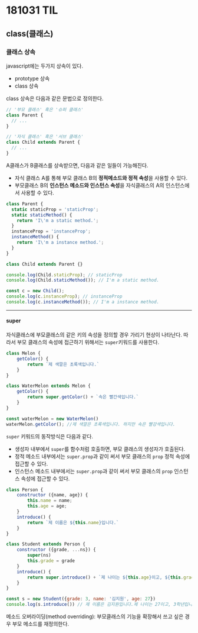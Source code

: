 # 181031 TIL

## class(클래스)

### 클래스 상속

javascript에는 두가지 상속이 있다.

- prototype 상속
- class 상속

class 상속은 다음과 같은 문법으로 정의한다.
```js
// '부모 클래스' 혹은 '슈퍼 클래스'
class Parent {
  // ...
}

// '자식 클래스' 혹은 '서브 클래스'
class Child extends Parent {
  // ...
}
```

A클래스가 B클래스를 상속받으면, 다음과 같은 일들이 가능해진다.

- 자식 클래스 A를 통해 부모 클래스 B의 **정적메소드와 정적 속성**을 사용할 수 있다.
- 부모클래스 B의 **인스턴스 메소드와 인스턴스 속성**을 자식클래스의 A의 인스턴스에서 사용할 수 있다.

```js
class Parent {
  static staticProp = 'staticProp';
  static staticMethod() {
    return 'I\'m a static method.';
  }
  instanceProp = 'instanceProp';
  instanceMethod() {
    return 'I\'m a instance method.';
  }
}

class Child extends Parent {}

console.log(Child.staticProp); // staticProp
console.log(Child.staticMethod()); // I'm a static method.

const c = new Child();
console.log(c.instanceProp); // instanceProp
console.log(c.instanceMethod()); // I'm a instance method.
```

---

#### super

자식클래스에 부모클래스의 같은 키의 속성을 정의할 경우 가리기 현상이 나타난다. 따라서 부모 클래스의 속성에 접근하기 위해서는 `super`키워드를 사용한다.

```js
class Melon {
    getColor() {
        return `제 색깔은 초록색입니다.`
    }
}

class WaterMelon extends Melon {
    getColor() {
        return super.getColor() + `속은 빨간색입니다.`
    }
}

const waterMelon = new WaterMelon()
waterMelon.getColor(); //제 색깔은 초록색입니다. 하지만 속은 빨강색입니다.
```

`super` 키워드의 동작방식은 다음과 같다.

- 생성자 내부에서 `super`를 함수처럼 호출하면, 부모 클래스의 생성자가 호출된다.
- 정적 메소드 내부에서는 `super.prop`과 같이 써서 부모 클래스의 `prop` 정적 속성에 접근할 수 있다.
- 인스턴스 메소드 내부에서는 `super.prop`과 같이 써서 부모 클래스의 `prop` 인스턴스 속성에 접근할 수 있다.

```js
class Person {
    constructor ({name, age}) {
        this.name = name;
        this.age = age;
    }
    introduce() {
        return `제 이름은 ${this.name}입니다.`
    }
}

class Student extends Person {
    constructor ({grade, ...ns}) {
        super(ns)
        this.grade = grade
    }
    introduce() {
        return super.introduce() + `제 나이는 ${this.age}이고, ${this.grade}입니다.`
    }
}

const s = new Student({grade: 3, name: '김지원', age: 27})
console.log(s.introduce()) // 제 이름은 김지원입니다.제 나이는 27이고, 3학년입니다.
```

메소드 오버라이딩(method overriding): 부모클래스의 기능을 확장해서 쓰고 싶은 경우 부모 메소드를 재정의한다.
